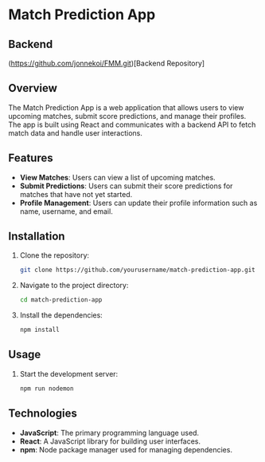 # Match Prediction App

## Backend
(https://github.com/jonnekoi/FMM.git)[Backend Repository]

## Overview
The Match Prediction App is a web application that allows users to view upcoming matches, submit score predictions, and manage their profiles. The app is built using React and communicates with a backend API to fetch match data and handle user interactions. 

## Features
- **View Matches**: Users can view a list of upcoming matches.
- **Submit Predictions**: Users can submit their score predictions for matches that have not yet started.
- **Profile Management**: Users can update their profile information such as name, username, and email.

## Installation
1. Clone the repository:
   ```bash
   git clone https://github.com/yourusername/match-prediction-app.git
   ```
2. Navigate to the project directory:
   ```bash
   cd match-prediction-app
   ```
3. Install the dependencies:
   ```bash
   npm install
   ```

## Usage
1. Start the development server:
   ```bash
   npm run nodemon
   ```

## Technologies
- **JavaScript**: The primary programming language used.
- **React**: A JavaScript library for building user interfaces.
- **npm**: Node package manager used for managing dependencies.
